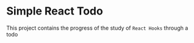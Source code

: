 # Simple React Todo

This project contains the progress of the study of `React Hooks` through a todo